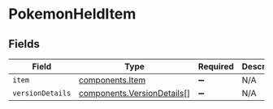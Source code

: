 # PokemonHeldItem


## Fields

| Field                                                                    | Type                                                                     | Required                                                                 | Description                                                              |
| ------------------------------------------------------------------------ | ------------------------------------------------------------------------ | ------------------------------------------------------------------------ | ------------------------------------------------------------------------ |
| `item`                                                                   | [components.Item](../../models/components/item.md)                       | :heavy_minus_sign:                                                       | N/A                                                                      |
| `versionDetails`                                                         | [components.VersionDetails](../../models/components/versiondetails.md)[] | :heavy_minus_sign:                                                       | N/A                                                                      |